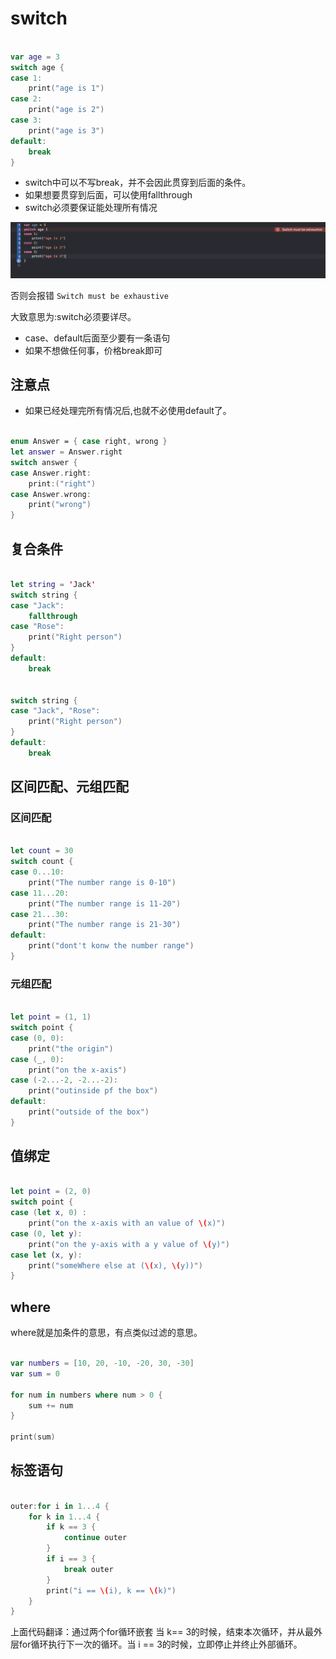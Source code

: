 # switch

``` swift

var age = 3
switch age {
case 1:
    print("age is 1")
case 2:
    print("age is 2")
case 3:
    print("age is 3")
default:
    break
}


```

+ switch中可以不写break，并不会因此贯穿到后面的条件。
+ 如果想要贯穿到后面，可以使用fallthrough
+ switch必须要保证能处理所有情况

![avatar](2.png)

否则会报错 ``` Switch must be exhaustive ```

大致意思为:switch必须要详尽。

+ case、default后面至少要有一条语句
+ 如果不想做任何事，价格break即可

## 注意点

+ 如果已经处理完所有情况后,也就不必使用default了。

``` swift

enum Answer = { case right, wrong }
let answer = Answer.right
switch answer {
case Answer.right:
	print:("right")
case Answer.wrong:
	print("wrong")
}

```

## 复合条件

``` swift

let string = 'Jack'
switch string {
case "Jack":
	fallthrough
case "Rose":
	print("Right person")
}
default:
	break
	
	
switch string {
case "Jack", "Rose":
	print("Right person")
}
default:
	break
```

## 区间匹配、元组匹配

### 区间匹配

``` swift

let count = 30
switch count {
case 0...10:
    print("The number range is 0-10")
case 11...20:
    print("The number range is 11-20")
case 21...30:
    print("The number range is 21-30")
default:
    print("dont't konw the number range")
}

```

### 元组匹配

``` swift

let point = (1, 1)
switch point {
case (0, 0):
    print("the origin")
case (_, 0):
    print("on the x-axis")
case (-2...-2, -2...-2):
    print("outinside pf the box")
default:
    print("outside of the box")
}

```

## 值绑定

``` swift

let point = (2, 0)
switch point {
case (let x, 0) :
	print("on the x-axis with an value of \(x)")
case (0, let y):
	print("on the y-axis with a y value of \(y)")
case let (x, y):
	print("someWhere else at (\(x), \(y))")
}

```

## where

where就是加条件的意思，有点类似过滤的意思。


``` swift

var numbers = [10, 20, -10, -20, 30, -30]
var sum = 0

for num in numbers where num > 0 {
    sum += num
}

print(sum)

```

## 标签语句

``` swift

outer:for i in 1...4 {
    for k in 1...4 {
        if k == 3 {
            continue outer
        }
        if i == 3 {
            break outer
        }
        print("i == \(i), k == \(k)")
    }
}

```

上面代码翻译：通过两个for循环嵌套 当 k== 3的时候，结束本次循环，并从最外层for循环执行下一次的循环。当 i == 3的时候，立即停止并终止外部循环。